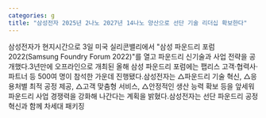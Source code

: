 ```yaml
---
categories: g
title: "삼성전자 2025년 2나노 2027년 14나노 양산으로 선단 기술 리더십 확보한다"
---
```

삼성전자가 현지시간으로 3일 미국 실리콘밸리에서 "삼성 파운드리 포럼 2022(Samsung Foundry Forum 2022)"를 열고 파운드리 신기술과 사업 전략을 공개했다.3년만에 오프라인으로 개최된 올해 삼성 파운드리 포럼에는 팹리스 고객·협력사·파트너 등 500여 명이 참석한 가운데 진행됐다.삼성전자는 △파운드리 기술 혁신, △응용처별 최적 공정 제공, △고객 맞춤형 서비스, △안정적인 생산 능력 확보 등을 앞세워 파운드리 사업 경쟁력을 강화해 나간다는 계획을 밝혔다.삼성전자는 선단 파운드리 공정 혁신과 함께 차세대 패키징